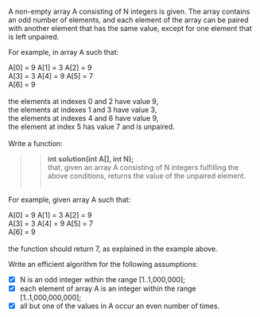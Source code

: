 A non-empty array A consisting of N integers is given. The array contains an odd number of elements, and each element of the array can be paired with another element that has the same value, except for one element that is left unpaired. <br/>

For example, in array A such that: <br/>

  A[0] = 9  A[1] = 3  A[2] = 9 <br/>
  A[3] = 3  A[4] = 9  A[5] = 7 <br/>
  A[6] = 9 <br/><br/>
the elements at indexes 0 and 2 have value 9, <br/>
the elements at indexes 1 and 3 have value 3, <br/>
the elements at indexes 4 and 6 have value 9, <br/>
the element at index 5 has value 7 and is unpaired. <br/><br/>
Write a function:<br/>
>>**int solution(int A[], int N);**<br/>
that, given an array A consisting of N integers fulfilling the above conditions, returns the value of the unpaired element.<br/><br/>

For example, given array A such that:<br/>

  A[0] = 9  A[1] = 3  A[2] = 9<br/>
  A[3] = 3  A[4] = 9  A[5] = 7<br/>
  A[6] = 9<br/><br/>
the function should return 7, as explained in the example above.<br/>

Write an efficient algorithm for the following assumptions:<br/>

- [x] N is an odd integer within the range [1..1,000,000];<br/>
- [x] each element of array A is an integer within the range [1..1,000,000,000];<br/>
- [x] all but one of the values in A occur an even number of times.<br/>
